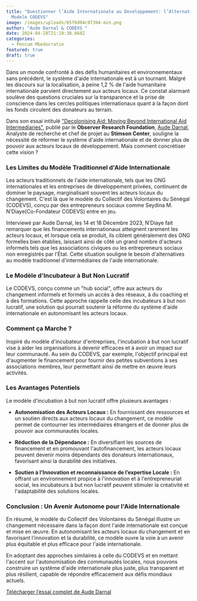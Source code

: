 ```yaml
---
title: "Questionner l’Aide Internationale au Developpement: l’Alternative du
  Modele CODEVS"
image: /images/uploads/65f6d04c97304-min.png
author: "Aude Darnal & CODEVS "
date: 2024-04-28T21:19:30.668Z
categories:
  - Pencum Mbedocratie
featured: true
draft: true
---
```


Dans un monde confronté à des défis humanitaires et environnementaux sans précédent, le système d'aide internationale est à un tournant. Malgré les discours sur la localisation, à peine 1,2 % de l'aide humanitaire internationale parvient directement aux acteurs locaux. Ce constat alarmant soulève des questions cruciales sur la transparence et la prise de conscience dans les cercles politiques internationaux quant à la façon dont les fonds circulent des donateurs au terrain.

Dans son essai intitulé ["Decolonising Aid: Moving Beyond International Aid Intermediaries"](https://www.orfonline.org/research/decolonising-aid-moving-beyond-international-aid-intermediaries), publié par le **Observer Research Foundation**, [Aude Darnal](https://www.orfonline.org/people-expert/aude-darnal), Analyste de recherche et chef de projet au **Stimson Center**, souligne la nécessité de réformer le système d'aide internationale et de donner plus de pouvoir aux acteurs locaux de développement. Mais comment concrétiser cette vision ?

### Les Limites du Modèle Traditionnel d'Aide Internationale

Les acteurs traditionnels de l'aide internationale, tels que les ONG internationales et les entreprises de développement privées, continuent de dominer le paysage, marginalisant souvent les acteurs locaux du changement. C'est là que le modèle du Collectif des Volontaires du Sénégal (CODEVS), conçu par des entrepreneurs sociaux comme Seydina M. N’Diaye(Co-Fondateur CODEVS) entre en jeu.

Interviewé par Aude Darnal, les 14 et 18 Décembre 2023, N’Diaye fait remarquer que les financements internationaux atteignent rarement les acteurs locaux, et lorsque cela se produit, ils ciblent généralement des ONG formelles bien établies, laissant ainsi de côté un grand nombre d'acteurs informels tels que les associations civiques ou les entrepreneurs sociaux non enregistrés par l'État. Cette situation souligne le besoin d'alternatives au modèle traditionnel d'intermédiaires de l'aide internationale.

### Le Modèle d'Incubateur à But Non Lucratif

Le CODEVS, conçu comme un "hub social", offre aux acteurs du changement informels et formels un accès à des réseaux, à du coaching et à des formations. Cette approche rappelle celle des incubateurs à but non lucratif, une solution qui pourrait soutenir la réforme du système d'aide internationale en autonomisant les acteurs locaux.

### Comment ça Marche ?

Inspiré du modèle d'incubateur d'entreprises, l'incubation à but non lucratif vise à aider les organisations à devenir efficaces et à avoir un impact sur leur communauté. Au sein du CODEVS, par exemple, l'objectif principal est d'augmenter le financement pour fournir des petites subventions à ses associations membres, leur permettant ainsi de mettre en œuvre leurs activités.

### Les Avantages Potentiels

Le modèle d'incubation à but non lucratif offre plusieurs avantages :

- **Autonomisation des Acteurs Locaux :** En fournissant des ressources et un soutien directs aux acteurs locaux du changement, ce modèle permet de contourner les intermédiaires étrangers et de donner plus de pouvoir aux communautés locales.
  
- **Réduction de la Dépendance :** En diversifiant les sources de financement et en promouvant l'autofinancement, les acteurs locaux peuvent devenir moins dépendants des donateurs internationaux, favorisant ainsi la durabilité des initiatives.

- **Soutien à l'Innovation et reconnaissance de l’expertise Locale :** En offrant un environnement propice à l'innovation et à l'entrepreneuriat social, les incubateurs à but non lucratif peuvent stimuler la créativité et l'adaptabilité des solutions locales.

### Conclusion : Un Avenir Autonome pour l'Aide Internationale

En résumé, le modèle du Collectif des Volontaires du Sénégal illustre un changement nécessaire dans la façon dont l'aide internationale est conçue et mise en œuvre. En autonomisant les acteurs locaux du changement et en favorisant l'innovation et la durabilité, ce modèle ouvre la voie à un avenir plus équitable et plus efficace pour l'aide internationale.

En adoptant des approches similaires à celle du CODEVS et en mettant l'accent sur l'autonomisation des communautés locales, nous pouvons construire un système d'aide internationale plus juste, plus transparent et plus résilient, capable de répondre efficacement aux défis mondiaux actuels.

[Télécharger l’essai complet de Aude Darnal](https://codevsn.org/publications/decoloniser-laide-aller-au-dela-des-intermediaires-de-laide-internationale/)